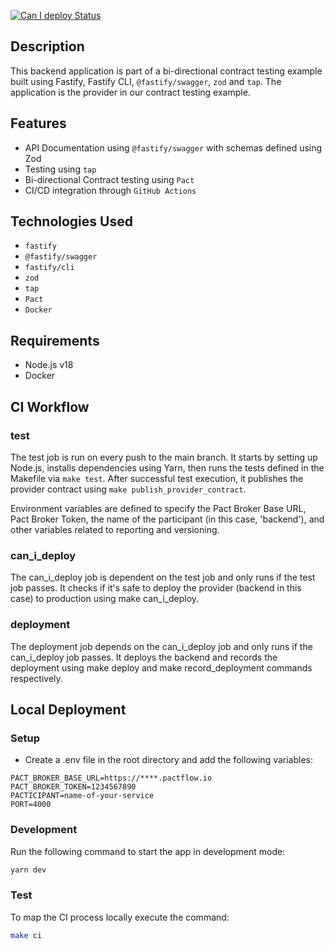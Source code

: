 [![Can I deploy Status](https://ermingo.pactflow.io/pacticipants/backend/branches/main/latest-version/can-i-deploy/to-environment/production/badge)](https://ermingo.pactflow.io/pacticipants/backend/branches/main/latest-version/can-i-deploy/to-environment/production/badge)

## Description
This backend application is part of a bi-directional contract testing example built using Fastify, Fastify CLI, `@fastify/swagger`, `zod` and `tap`. The application is the provider in our contract testing example.

## Features
- API Documentation using `@fastify/swagger` with schemas defined using Zod
- Testing using `tap`
- Bi-directional Contract testing using `Pact`
- CI/CD integration through `GitHub Actions`


## Technologies Used
- `fastify`
- `@fastify/swagger`
- `fastify/cli`
- `zod`
- `tap`
- `Pact`
- `Docker`

## Requirements
- Node.js v18
- Docker

## CI Workflow

### test
The test job is run on every push to the main branch. It starts by setting up Node.js, installs dependencies using Yarn, then runs the tests defined in the Makefile via `make test`. After successful test execution, it publishes the provider contract using `make publish_provider_contract`.

Environment variables are defined to specify the Pact Broker Base URL, Pact Broker Token, the name of the participant (in this case, 'backend'), and other variables related to reporting and versioning.

### can_i_deploy
The can_i_deploy job is dependent on the test job and only runs if the test job passes. It checks if it's safe to deploy the provider (backend in this case) to production using make can_i_deploy.

### deployment
The deployment job depends on the can_i_deploy job and only runs if the can_i_deploy job passes. It deploys the backend and records the deployment using make deploy and make record_deployment commands respectively.

## Local Deployment
### Setup
- Create a .env file in the root directory and add the following variables:
```
PACT_BROKER_BASE_URL=https://****.pactflow.io
PACT_BROKER_TOKEN=1234567890
PACTICIPANT=name-of-your-service
PORT=4000
```

### Development
Run the following command to start the app in development mode:

```bash
yarn dev
```

### Test
To map the CI process locally execute the command:
```bash
make ci
```
